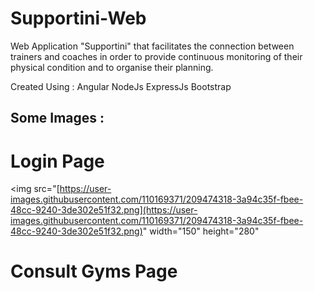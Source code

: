 # Supportini-Web
Web Application "Supportini" that facilitates the connection between trainers and coaches in order to provide continuous monitoring of their physical condition and to organise their planning. 

Created Using :
Angular 
NodeJs ExpressJs
Bootstrap

## Some Images : 
# Login Page 
<img src="[https://user-images.githubusercontent.com/110169371/209474318-3a94c35f-fbee-48cc-9240-3de302e51f32.png](https://user-images.githubusercontent.com/110169371/209474318-3a94c35f-fbee-48cc-9240-3de302e51f32.png)" width="150" height="280"
# Consult Gyms Page  
